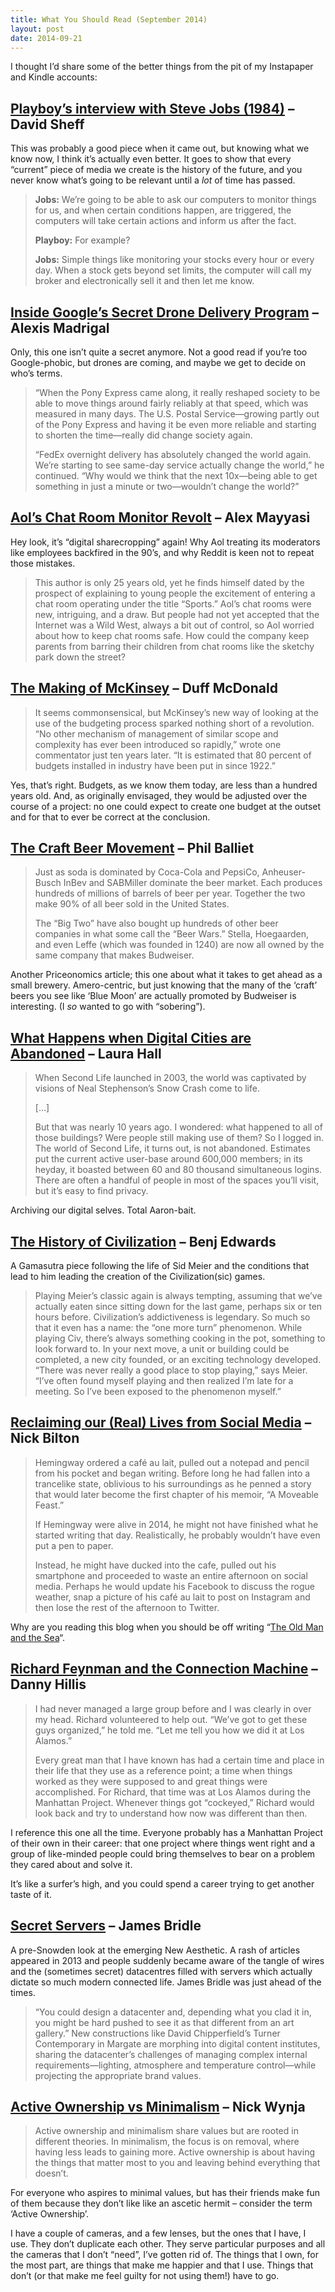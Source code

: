 ```yaml
---
title: What You Should Read (September 2014)
layout: post
date: 2014-09-21
---
```

I thought I&#8217;d share some of the better things from the pit of my Instapaper and Kindle accounts:

## [Playboy&#8217;s interview with Steve Jobs (1984)][1] &#8211; David Sheff

This was probably a good piece when it came out, but knowing what we know now, I think it&#8217;s actually even better. It goes to show that every &#8220;current&#8221; piece of media we create is the history of the future, and you never know what&#8217;s going to be relevant until a _lot_ of time has passed.

> **Jobs:** We’re going to be able to ask our computers to monitor things for us, and when certain conditions happen, are triggered, the computers will take certain actions and inform us after the fact.
>
> **Playboy:** For example?
>
> **Jobs:** Simple things like monitoring your stocks every hour or every day. When a stock gets beyond set limits, the computer will call my broker and electronically sell it and then let me know.

## [Inside Google&#8217;s Secret Drone Delivery Program][2] &#8211; Alexis Madrigal

Only, this one isn&#8217;t quite a secret anymore. Not a good read if you&#8217;re too Google-phobic, but drones are coming, and maybe we get to decide on who&#8217;s terms.

> &#8220;When the Pony Express came along, it really reshaped society to be able to move things around fairly reliably at that speed, which was measured in many days. The U.S. Postal Service—growing partly out of the Pony Express and having it be even more reliable and starting to shorten the time—really did change society again.
>
> &#8220;FedEx overnight delivery has absolutely changed the world again. We’re starting to see same-day service actually change the world,&#8221; he continued. &#8220;Why would we think that the next 10x—being able to get something in just a minute or two—wouldn’t change the world?&#8221;

## [Aol&#8217;s Chat Room Monitor Revolt][3] &#8211; Alex Mayyasi

Hey look, it&#8217;s &#8220;digital sharecropping&#8221; again! Why Aol treating its moderators like employees backfired in the 90&#8217;s, and why Reddit is keen not to repeat those mistakes.

> This author is only 25 years old, yet he finds himself dated by the prospect of explaining to young people the excitement of entering a chat room operating under the title “Sports.” Aol’s chat rooms were new, intriguing, and a draw. But people had not yet accepted that the Internet was a Wild West, always a bit out of control, so Aol worried about how to keep chat rooms safe. How could the company keep parents from barring their children from chat rooms like the sketchy park down the street?

## [The Making of McKinsey][4] &#8211; Duff McDonald

> It seems commonsensical, but McKinsey’s new way of looking at the use of the budgeting process sparked nothing short of a revolution. “No other mechanism of management of similar scope and complexity has ever been introduced so rapidly,” wrote one commentator just ten years later. “It is estimated that 80 percent of budgets installed in industry have been put in since 1922.”

Yes, that&#8217;s right. Budgets, as we know them today, are less than a hundred years old. And, as originally envisaged, they would be adjusted over the course of a project: no one could expect to create one budget at the outset and for that to ever be correct at the conclusion.

## [The Craft Beer Movement][5] &#8211; Phil Balliet

> Just as soda is dominated by Coca-Cola and PepsiCo, Anheuser-Busch InBev and SABMiller dominate the beer market. Each produces hundreds of millions of barrels of beer per year. Together the two make 90% of all beer sold in the United States.
>
> The “Big Two” have also bought up hundreds of other beer companies in what some call the “Beer Wars.” Stella, Hoegaarden, and even Leffe (which was founded in 1240) are now all owned by the same company that makes Budweiser.

Another Priceonomics article; this one about what it takes to get ahead as a small brewery. Amero-centric, but just knowing that the many of the &#8216;craft&#8217; beers you see like &#8216;Blue Moon&#8217; are actually promoted by Budweiser is interesting. (I _so_ wanted to go with &#8220;sobering&#8221;).

## [What Happens when Digital Cities are Abandoned][6] &#8211; Laura Hall

> When Second Life launched in 2003, the world was captivated by visions of Neal Stephenson’s Snow Crash come to life.
>
> [&#8230;]
>
> But that was nearly 10 years ago. I wondered: what happened to all of those buildings? Were people still making use of them? So I logged in. The world of Second Life, it turns out, is not abandoned. Estimates put the current active user-base around 600,000 members; in its heyday, it boasted between 60 and 80 thousand simultaneous logins. There are often a handful of people in most of the spaces you’ll visit, but it’s easy to find privacy.

Archiving our digital selves. Total Aaron-bait.

## [The History of Civilization][7] &#8211; Benj Edwards

A Gamasutra piece following the life of Sid Meier and the conditions that lead to him leading the creation of the Civilization(sic) games.

> Playing Meier&#8217;s classic again is always tempting, assuming that we&#8217;ve actually eaten since sitting down for the last game, perhaps six or ten hours before. Civilization&#8217;s addictiveness is legendary. So much so that it even has a name: the &#8220;one more turn&#8221; phenomenon. While playing Civ, there&#8217;s always something cooking in the pot, something to look forward to. In your next move, a unit or building could be completed, a new city founded, or an exciting technology developed. &#8220;There was never really a good place to stop playing,&#8221; says Meier. &#8220;I&#8217;ve often found myself playing and then realized I&#8217;m late for a meeting. So I&#8217;ve been exposed to the phenomenon myself.&#8221;

## [Reclaiming our (Real) Lives from Social Media][8] &#8211; Nick Bilton

> Hemingway ordered a café au lait, pulled out a notepad and pencil from his pocket and began writing. Before long he had fallen into a trancelike state, oblivious to his surroundings as he penned a story that would later become the first chapter of his memoir, “A Moveable Feast.”
>
> If Hemingway were alive in 2014, he might not have finished what he started writing that day. Realistically, he probably wouldn’t have even put a pen to paper.
>
> Instead, he might have ducked into the cafe, pulled out his smartphone and proceeded to waste an entire afternoon on social media. Perhaps he would update his Facebook to discuss the rogue weather, snap a picture of his café au lait to post on Instagram and then lose the rest of the afternoon to Twitter.

Why are you reading this blog when you should be off writing &#8220;[The Old Man and the Sea][9]&#8220;.

## [Richard Feynman and the Connection Machine][10] &#8211; Danny Hillis

> I had never managed a large group before and I was clearly in over my head. Richard volunteered to help out. &#8220;We&#8217;ve got to get these guys organized,&#8221; he told me. &#8220;Let me tell you how we did it at Los Alamos.&#8221;
>
> Every great man that I have known has had a certain time and place in their life that they use as a reference point; a time when things worked as they were supposed to and great things were accomplished. For Richard, that time was at Los Alamos during the Manhattan Project. Whenever things got &#8220;cockeyed,&#8221; Richard would look back and try to understand how now was different than then.

I reference this one all the time. Everyone probably has a Manhattan Project of their own in their career: that one project where things went right and a group of like-minded people could bring themselves to bear on a problem they cared about and solve it.

It&#8217;s like a surfer&#8217;s high, and you could spend a career trying to get another taste of it.

## [Secret Servers][11] &#8211; James Bridle

A pre-Snowden look at the emerging New Aesthetic. A rash of articles appeared in 2013 and people suddenly became aware of the tangle of wires and the (sometimes secret) datacentres filled with servers which actually dictate so much modern connected life. James Bridle was just ahead of the times.

> “You could design a datacenter and, depending what you clad it in, you might be hard pushed to see it as that different from an art gallery.” New constructions like David Chipperfield’s Turner Contemporary in Margate are morphing into digital content institutes, sharing the datacenter’s challenges of managing complex internal requirements—lighting, atmosphere and temperature control—while projecting the appropriate brand values.

## [Active Ownership vs Minimalism][12] &#8211; Nick Wynja

> Active ownership and minimalism share values but are rooted in different theories. In minimalism, the focus is on removal, where having less leads to gaining more. Active ownership is about having the things that matter most to you and leaving behind everything that doesn’t.

For everyone who aspires to minimal values, but has their friends make fun of them because they don&#8217;t like like an ascetic hermit &#8211; consider the term &#8216;Active Ownership&#8217;.

I have a couple of cameras, and a few lenses, but the ones that I have, I use. They don&#8217;t duplicate each other. They serve particular purposes and all the cameras that I don&#8217;t &#8220;need&#8221;, I&#8217;ve gotten rid of. The things that I own, for the most part, are things that make me happier and that I use. Things that don&#8217;t (or that make me feel guilty for not using them!) have to go.

 [1]: http://longform.org/stories/playboy-interview-steve-jobs
 [2]: http://www.theatlantic.com/technology/archive/2014/08/inside-googles-secret-drone-delivery-program/379306/
 [3]: http://priceonomics.com/the-aol-chat-room-monitor-revolt/
 [4]: http://blog.longreads.com/2013/10/23/the-making-of-mckinsey-a-brief-history-of-management/
 [5]: http://priceonomics.com/the-craft-beer-movement/
 [6]: http://www.theatlantic.com/technology/archive/2014/07/what-happens-when-digital-cities-are-abandoned/373941/
 [7]: http://www.gamasutra.com/view/feature/129947/the_history_of_civilization.php?print=1
 [8]: http://www.nytimes.com/2014/07/17/fashion/reclaiming-our-real-lives-from-social-media.html?_r=0
 [9]: https://en.wikipedia.org/wiki/The_Old_Man_and_the_Sea
 [10]: http://longnow.org/essays/richard-feynman-connection-machine/
 [11]: http://booktwo.org/notebook/secret-servers/
 [12]: http://hackmake.org/2012/02/active-ownership-vs-minimalism


